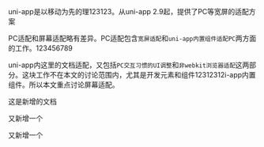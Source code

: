 uni-app是以移动为先的理123123。从uni-app 2.9起，提供了PC等宽屏的适配方案

PC适配和屏幕适配略有差异。PC适配包含`宽屏适配`和`uni-app内置组件适配PC`两方面的工作。123456789

uni-app内这里的文档适配，又包括`PC交互习惯的UI调整`和`非webkit浏览器适配`这两部分。这块工作不在本文的讨论范围内，尤其是开发元素和组件12312312i-app内置组件。所以本文重点讨论屏幕适配。

这是新增的文档

又新增一个

又新增一个